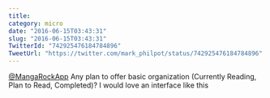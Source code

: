```yaml
---
title: 
category: micro
date: "2016-06-15T03:43:31"
slug: "2016-06-15T03:43:31"
TwitterId: "742925476184784896"
TweetUrl: "https://twitter.com/mark_philpot/status/742925476184784896"
---
```


[@MangaRockApp](https://twitter.com/MangaRockApp) Any plan to offer basic
organization (Currently Reading, Plan to Read, Completed)? I would love an
interface like this
